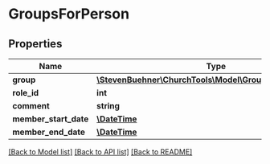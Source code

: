 # GroupsForPerson

## Properties
Name | Type | Description | Notes
------------ | ------------- | ------------- | -------------
**group** | [**\StevenBuehner\ChurchTools\Model\GroupsForPersonGroup**](GroupsForPersonGroup.md) |  | [optional] 
**role_id** | **int** |  | [optional] 
**comment** | **string** |  | [optional] 
**member_start_date** | [**\DateTime**](\DateTime.md) |  | [optional] 
**member_end_date** | [**\DateTime**](\DateTime.md) |  | [optional] 

[[Back to Model list]](../../README.md#documentation-for-models) [[Back to API list]](../../README.md#documentation-for-api-endpoints) [[Back to README]](../../README.md)

